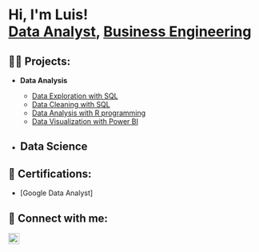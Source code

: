 <h1>Hi, I'm Luis! <br/><a href="https://github.com/LuisPando01">Data Analyst</a>, <a href="https://www.linkedin.com/in/luispando/">Business Engineering</a>

<h2>👨‍💻 Projects:</h2>

- <b>Data Analysis</b>

  - [Data Exploration with SQL](https://github.com/LuisPando01/Covid_Data_Exploration_with_SQL)
  - [Data Cleaning with SQL](https://github.com/LuisPando01/Housing_Data_Cleaning_with_SQL)
  - [Data Analysis with R programming](https://github.com/LuisPando01/Data_Analysis_with_R)
  - [Data Visualization with Power BI](https://github.com/LuisPando01/Data_Visualization_in_PowerBI)
    
- <b>Data Science</b>
  - 

 <h2>📄 Certifications:</h2>

- [Google Data Analyst]

<h2> 🤳 Connect with me:</h2>

[<img align="left" alt="JoshMadakor | LinkedIn" width="22px" src="https://cdn.jsdelivr.net/npm/simple-icons@v3/icons/linkedin.svg" />][linkedin]

[linkedin]: https://linkedin.com/in/luispando

<!--
**joshmadakor1/joshmadakor1** is a ✨ _special_ ✨ repository because its `README.md` (this file) appears on your GitHub profile.

Here are some ideas to get you started:

- 🔭 I’m currently working on ...
- 🌱 I’m currently learning ...
- 👯 I’m looking to collaborate on ...
- 🤔 I’m looking for help with ...
- 💬 Ask me about ...
- 📫 How to reach me: ...
- 😄 Pronouns: ...
- ⚡ Fun fact: ...
-->

